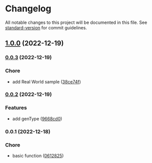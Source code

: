 # Changelog

All notable changes to this project will be documented in this file. See [standard-version](https://github.com/conventional-changelog/standard-version) for commit guidelines.

## [1.0.0](https://github.com/SolidZORO/js-var-to-css-var/compare/v0.0.3...v1.0.0) (2022-12-19)

### [0.0.3](https://github.com/SolidZORO/js-var-to-css-var/compare/v0.0.2...v0.0.3) (2022-12-19)


### Chore

* add Real World sample ([38ce74f](https://github.com/SolidZORO/js-var-to-css-var/commit/38ce74f7109c1b7368e6083d2ac119bb7954ba84))

### [0.0.2](https://github.com/SolidZORO/js-var-to-css-var/compare/v0.0.1...v0.0.2) (2022-12-19)


### Features

* add genType ([9668cd0](https://github.com/SolidZORO/js-var-to-css-var/commit/9668cd0fba1168fcdcff7eaf095dd9ac432c5139))

### 0.0.1 (2022-12-18)


### Chore

* basic function ([0612825](https://github.com/SolidZORO/js-var-to-css-var/commit/0612825993ae3e6c37452fc290641ab4d659046c))
